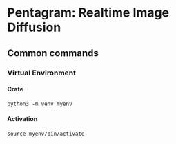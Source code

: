 # Pentagram: Realtime Image Diffusion

## Common commands

### Virtual Environment

#### Crate

`python3 -m venv myenv`

#### Activation

`source myenv/bin/activate`
